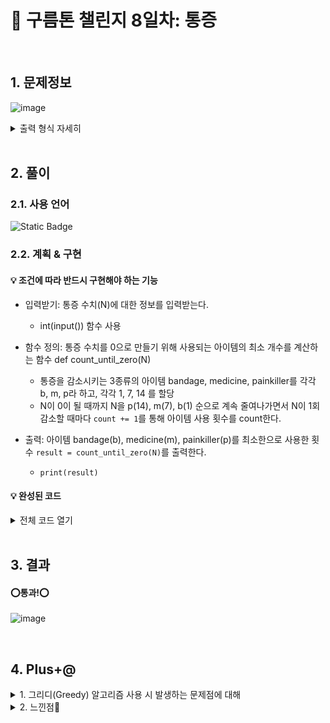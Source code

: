 # 🧩 구름톤 챌린지 8일차: 통증

</br>

## 1. 문제정보
![image](https://github.com/hj4645/goormChallenge/assets/134211096/95bd9514-8702-4b3b-9cbe-55849e4535c0)

  <details>
  <summary>출력 형식 자세히</summary>
  
![image](https://github.com/hj4645/goormChallenge/assets/134211096/b711345d-d1c2-4a79-9fe6-7a9a8d6324b7)
  </details>
</br>

## 2. 풀이
### 2.1. 사용 언어
![Static Badge](https://img.shields.io/badge/python-%233776AB?style=for-the-badge&logo=python&logoColor=white)

### 2.2. 계획 & 구현
#### 💡 조건에 따라 반드시 구현해야 하는 기능

- 입력받기: 통증 수치(N)에 대한 정보를 입력받는다.
  - int(input()) 함수 사용

- 함수 정의: 통증 수치를 0으로 만들기 위해 사용되는 아이템의 최소 개수를 계산하는 함수 def count_until_zero(N)
  - 통증을 감소시키는 3종류의 아이템 bandage, medicine, painkiller를 각각 b, m, p라 하고, 각각 1, 7, 14 를 할당
  - N이 0이 될 때까지 N을 p(14), m(7), b(1) 순으로 계속 줄여나가면서 N이 1회 감소할 때마다 `count += 1`를 통해 아이템 사용 횟수를 count한다.
 
- 출력: 아이템 bandage(b), medicine(m), painkiller(p)를 최소한으로 사용한 횟수 `result = count_until_zero(N)`를 출력한다.
  - `print(result)`
  
#### 💡 완성된 코드

  <details>
  <summary>전체 코드 열기</summary>

```python
def count_until_zero(N):
    b, m, p = 1, 7, 14  # 주어진 값
    count = 0

    while N > 0:
        if N >= p:
            N -= p
        elif N >= m:
            N -= m
        else:
            N -= b
        count += 1

    return count

N = int(input())
result = count_until_zero(N)
print(result)
```
  </details>

</br>

## 3. 결과

#### ⭕통과!⭕
![image](https://github.com/hj4645/goormChallenge/assets/134211096/33207a69-a721-4a54-836f-e257a3534dd8)

</br>

## 4. Plus+@
<details>
  <summary> 1. 그리디(Greedy) 알고리즘 사용 시 발생하는 문제점에 대해 </summary>
  
  - 그리디 알고리즘은 현재 상태에서 매 순간마다 최적의 선택을 하는 것을 목표로 하지만, 이러한 방식이 항상 전체적으로 최적해를 보장하지는 않는다. 
  - 문제1: 로컬 최적해와 전역 최적해의 간극
    - 그리디 알고리즘이 항상 현재 상황에서 최적의 선택을 하지만, 이러한 선택들이 모여 전체적으로는 최적해를 보장하지 않을 수 있다. 매 순간의 최적해가 모여도 전체적으로는 최적이 아닐 수 있기 때문.
  - 문제2: 순간적 선택의 영향
    - 그리디 알고리즘이 매 순간 최선의 선택을 하기 때문에, 이후의 선택에 대한 고려가 제대로 이루어지지 않을 수 있다. 일부 선택이 이후의 선택에 부정적인 영향을 줄 수 있는 것
  - 문제3: 최적 부분 구조가 성립하지 않는 경우
    - 최적 부분 구조가 깨져 있는 문제에서 그리디 알고리즘을 적용하면 정확한 최적해를 찾기 어려울 수 있다.
  - 문제4: 증명의 어려움
    - 그리디 알고리즘은 최적해임을 증명하는 것이 어려울 수 있다. 문제에 따라 그리디 접근이 최적임을 증명하기 위해서는 많은 수학적 논리가 필요할 수 있다.
  - 문제5: 문제에 따라 적용되지 않을 수 있음
    - 어떤 문제는 그리디 알고리즘으로 해결할 수 있지만, 어떤 문제는 그리디 알고리즘으로 해결이 불가능한 경우도 있다. 이는 문제의 특성에 따라 다르다.
</details>

<details>
  <summary>2. 느낀점💬</summary>
  
  - 다이나믹 프로그래밍 방법과 그리디 알고리즘 중 그리디 알고리즘을 사용하는 편이 좀 더 간결하고 직관적으로 이해하기 쉬운 코드의 형태를 띌 수 있을 것 같아 그리디 알고리즘을 사용하여 문제를 해결하였다.
  - 말 그대로 주어진 통증 수치(N)와 아이템으로 줄일 수 있는 수치를 가장 큰 수부터 비교해가며 빼고, 결국 이 뺄셈의 횟수가 아이템 사용 횟수와 동일하기에 해당 방식을 채용하였다.
  - 그런데 그리디 알고리즘은 모든 문제에서 통용될 수 있는 것은 아니며, 때로 하위 문제들의 결과를 저장하거나 재사용해야 하는 경우에는 다이나믹 프로그래밍 채용하는 것이 좋다.
  - 알고리즘 문제를 해결하는데에는 참 많은 접근 방식과 풀이 방법이 존재하는 것 같다.
  - 반드시 복잡한 알고리즘을 사용해야 하는 문제도 있겠지만, 가능하다면 최대한 간단하고 누구나 이해하기 쉬운 알고리즘을 떠올려 문제를 풀어나가고 싶다. 그러기 위해서는 더 많은 연습과 노력이 필요하겠다.
</details>
